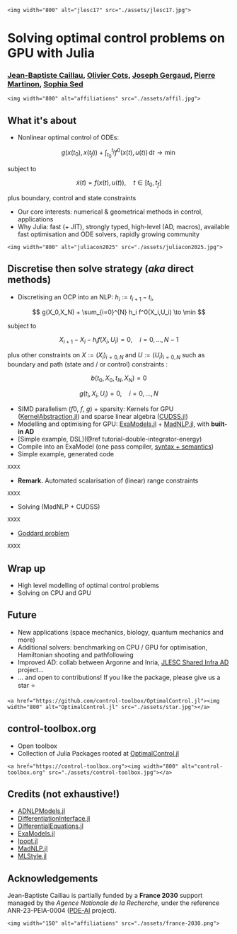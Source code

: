 ```@raw html
<img width="800" alt="jlesc17" src="./assets/jlesc17.jpg">
```

# Solving optimal control problems on GPU with Julia

### [Jean-Baptiste Caillau](http://caillau.perso.math.cnrs.fr), [Olivier Cots](https://ocots.github.io), [Joseph Gergaud](https://github.com/joseph-gergaud), [Pierre Martinon](https://github.com/PierreMartinon), [Sophia Sed](https://sed-sam-blog.gitlabpages.inria.fr)

```@raw html
<img width="800" alt="affiliations" src="./assets/affil.jpg">
```

## What it's about

- Nonlinear optimal control of ODEs:

$$ g(x(t_0),x(t_f)) + \int_{t_0}^{t_f} f^0(x(t), u(t))\, \mathrm{d}t \to \min $$

subject to

$$ \dot{x}(t) = f(x(t), u(t)),\quad t \in [t_0, t_f] $$

plus boundary, control and state constraints

- Our core interests: numerical & geometrical methods in control, applications
- Why Julia: fast (+ JIT), strongly typed, high-level (AD, macros), available fast optimisation and ODE solvers, rapidly growing community

```@raw html
<img width="800" alt="juliacon2025" src="./assets/juliacon2025.jpg">
```

## Discretise then solve strategy (*aka* direct methods)

- Discretising an OCP into an NLP: $h_i := t_{i+1}-t_i$,

$$ g(X_0,X_N) + \sum_{i=0}^{N} h_i f^0(X_i,U_i) \to \min $$

subject to 

$$ X_{i+1} - X_i - h_i f(X_i, U_i) = 0,\quad i = 0,\dots,N-1 $$

plus other constraints on $X := (X_i)_{i=0,N}$ and $U := (U_i)_{i=0,N}$ such as boundary and path (state and / or control) constraints :

$$ b(t_0, X_0, t_N, X_N) = 0 $$

$$ g(t_i, X_i, U_i) = 0,\quad i = 0,\dots,N $$

- SIMD parallelism ($f0$, $f$, $g$) + sparsity: Kernels for GPU ([KernelAbstraction.jl](https://juliagpu.github.io/KernelAbstractions.jl/stable/)) and sparse linear algebra ([CUDSS.jl](https://github.com/exanauts/CUDSS.jl))
- Modelling and optimising for GPU: [ExaModels.jl](https://exanauts.github.io/ExaModels.jl/dev/guide)  + [MadNLP.jl](https://madnlp.github.io/MadNLP.jl), with **built-in AD**
- [Simple example, DSL](@ref tutorial-double-integrator-energy)
- Compile into an ExaModel (one pass compiler, [syntax + semantics](https://github.com/control-toolbox/CTParser.jl/blob/20c6be5c953587fef10b054a95f9dc8c66b90577/src/onepass.jl#L145))
- Simple example, generated code
```julia
XXXX
```
- **Remark.** Automated scalarisation of (linear) range constraints
```julia
XXXX
```
- Solving (MadNLP + CUDSS)
```julia
XXXX
```
- [Goddard problem](https://control-toolbox.org/Tutorials.jl/stable/tutorial-goddard/)
```julia
XXXX
```

## Wrap up

- High level modelling of optimal control problems
- Solving on CPU and GPU

## Future

- New applications (space mechanics, biology, quantum mechanics and more)
- Additional solvers: benchmarking on CPU / GPU for optimisation, Hamiltonian shooting and pathfollowing
- Improved AD: collab between Argonne and Inria, [JLESC Shared Infra AD](https://jlesc.github.io/projects/shared_infra_ad) project...
- ... and open to contributions! If you like the package, please give us a star ⭐️

```@raw html
<a href="https://github.com/control-toolbox/OptimalControl.jl"><img width="800" alt="OptimalControl.jl" src="./assets/star.jpg"></a>
```

## control-toolbox.org

- Open toolbox
- Collection of Julia Packages rooted at [OptimalControl.jl](https://control-toolbox.org/OptimalControl.jl)

```@raw html
<a href="https://control-toolbox.org"><img width="800" alt="control-toolbox.org" src="./assets/control-toolbox.jpg"></a>
```

## Credits (not exhaustive!)

- [ADNLPModels.jl](https://jso.dev/ADNLPModels.jl)
- [DifferentiationInterface.jl](https://juliadiff.org/DifferentiationInterface.jl/DifferentiationInterface)
- [DifferentialEquations.jl](https://docs.sciml.ai/DiffEqDocs)
- [ExaModels.jl](https://exanauts.github.io/ExaModels.jl/dev/guide)
- [Ipopt.jl](https://github.com/jump-dev/Ipopt.jl)
- [MadNLP.jl](https://madnlp.github.io/MadNLP.jl)
- [MLStyle.jl](https://thautwarm.github.io/MLStyle.jl)

## Acknowledgements

Jean-Baptiste Caillau is partially funded by a **France 2030** support managed by the *Agence Nationale de la Recherche*, under the reference ANR-23-PEIA-0004 ([PDE-AI](https://pde-ai.math.cnrs.fr) project).

```@raw html
<img width="150" alt="affiliations" src="./assets/france-2030.png">
```

